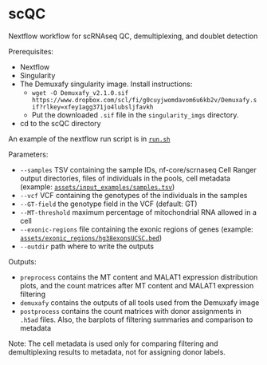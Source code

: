 # scQC
Nextflow workflow for scRNAseq QC, demultiplexing, and doublet detection

Prerequisites:
* Nextflow
* Singularity
* The Demuxafy singularity image. Install instructions:
    * `wget -O Demuxafy_v2.1.0.sif https://www.dropbox.com/scl/fi/g0cuyjwomdavom6u6kb2v/Demuxafy.sif?rlkey=xfey1agg371jo4lubsljfavkh`
    * Put the downloaded `.sif` file in the `singularity_imgs` directory.
 * cd to the scQC directory

An example of the nextflow run script is in [`run.sh`](run.sh)

Parameters:
* `--samples` TSV containing the sample IDs, nf-core/scrnaseq Cell Ranger output directories, files of individuals in the pools, cell metadata (example: [`assets/input_examples/samples.tsv`](assets/input_examples/samples.tsv))
* `--vcf` VCF containing the genotypes of the individuals in the samples
* `--GT-field` the genotype field in the VCF (default: GT)
* `--MT-threshold` maximum percentage of mitochondrial RNA allowed in a cell
* `--exonic-regions` file containing the exonic regions of genes (example: [`assets/exonic_regions/hg38exonsUCSC.bed`](assets/exonic_regions/hg38exonsUCSC.bed))
* `--outdir` path where to write the outputs

Outputs:
* `preprocess` contains the MT content and MALAT1 expression distribution plots, and the count matrices after MT content and MALAT1 expression filtering
* `demuxafy` contains the outputs of all tools used from the Demuxafy image
* `postprocess` contains the count matrices with donor assignments in `.h5ad` files. Also, the barplots of filtering summaries and comparison to metadata

Note: The cell metadata is used only for comparing filtering and demultiplexing results to metadata, not for assigning donor labels.
